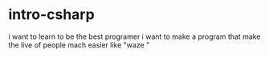 # intro-csharp
i want to learn to be the best programer 
i want to make a program that make the live of people mach easier like "waze " 

